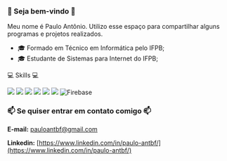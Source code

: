 ### 🤙 Seja bem-vindo 👋

Meu nome é Paulo Antônio. Utilizo esse espaço para compartilhar alguns programas e projetos realizados.

- 🎓 Formado em Técnico em Informática pelo IFPB;
- 🎓 Estudante de Sistemas para Internet do IFPB;

💻 Skills 💻

![](https://img.shields.io/badge/HTML5-E34F26?style=for-the-badge&logo=html5&logoColor=white)
![](https://img.shields.io/badge/CSS3-1572B6?style=for-the-badge&logo=css3&logoColor=white)
![](https://img.shields.io/badge/react_native-%2320232a.svg?style=for-the-badge&logo=react&logoColor=%2361DAFB)
![](https://img.shields.io/badge/spring-%236DB33F.svg?style=for-the-badge&logo=spring&logoColor=white)
![](https://img.shields.io/badge/express.js-%23404d59.svg?style=for-the-badge&logo=express&logoColor=%2361DAFB)
![](https://img.shields.io/badge/MySQL-005C84?style=for-the-badge&logo=mysql&logoColor=white)
![Firebase](https://img.shields.io/badge/firebase-%23039BE5.svg?style=for-the-badge&logo=firebase)

  

### 📫 Se quiser entrar em contato comigo 📫

**E-mail:** pauloantbf@gmail.com

**Linkedin:** [https://www.linkedin.com/in/paulo-antbf/](https://www.linkedin.com/in/paulo-antbf/)
